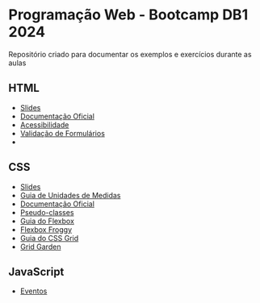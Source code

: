 # Programação Web - Bootcamp DB1 2024

Repositório criado para documentar os exemplos e exercícios durante as aulas

## HTML

- [Slides](https://slides.com/alanfsantos/html5)
- [Documentação Oficial](https://developer.mozilla.org/pt-BR/docs/Web/HTML)
- [Acessibilidade](https://developer.mozilla.org/pt-BR/docs/Learn/Accessibility/HTML)
- [Validação de Formulários](https://developer.mozilla.org/en-US/docs/Learn/Forms/Form_validation)
- 
## CSS

- [Slides](https://slides.com/alanfsantos/css)
- [Guia de Unidades de Medidas](https://www.alura.com.br/artigos/guia-de-unidades-no-css)
- [Documentação Oficial](https://developer.mozilla.org/pt-BR/docs/Web/CSS)
- [Pseudo-classes](https://developer.mozilla.org/en-US/docs/Web/CSS/Pseudo-classes)
- [Guia do Flexbox](https://origamid.com/projetos/flexbox-guia-completo/)
- [Flexbox Froggy](https://codepip.com/games/flexbox-froggy/)
- [Guia do CSS Grid](https://www.origamid.com/projetos/css-grid-layout-guia-completo/)
- [Grid Garden](https://codepip.com/games/grid-garden/)

## JavaScript

- [Eventos](https://developer.mozilla.org/en-US/docs/Web/Events)